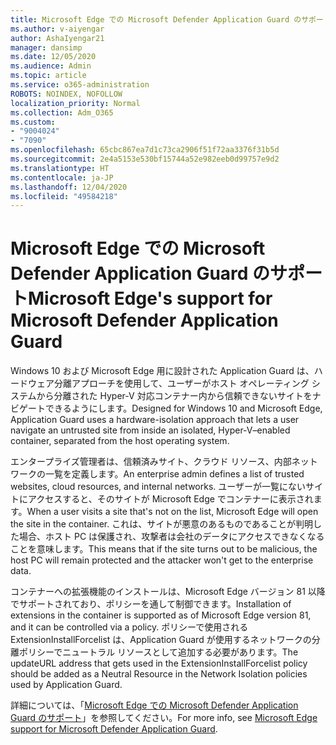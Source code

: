 ```yaml
---
title: Microsoft Edge での Microsoft Defender Application Guard のサポート
ms.author: v-aiyengar
author: AshaIyengar21
manager: dansimp
ms.date: 12/05/2020
ms.audience: Admin
ms.topic: article
ms.service: o365-administration
ROBOTS: NOINDEX, NOFOLLOW
localization_priority: Normal
ms.collection: Adm_O365
ms.custom:
- "9004024"
- "7090"
ms.openlocfilehash: 65cbc867ea7d1c73ca2906f51f72aa3376f31b5d
ms.sourcegitcommit: 2e4a5153e530bf15744a52e982eeb0d99757e9d2
ms.translationtype: HT
ms.contentlocale: ja-JP
ms.lasthandoff: 12/04/2020
ms.locfileid: "49584218"
---
```

# <a name="microsoft-edges-support-for-microsoft-defender-application-guard"></a><span data-ttu-id="65307-102">Microsoft Edge での Microsoft Defender Application Guard のサポート</span><span class="sxs-lookup"><span data-stu-id="65307-102">Microsoft Edge's support for Microsoft Defender Application Guard</span></span>

<span data-ttu-id="65307-103">Windows 10 および Microsoft Edge 用に設計された Application Guard は、ハードウェア分離アプローチを使用して、ユーザーがホスト オペレーティング システムから分離された Hyper-V 対応コンテナー内から信頼できないサイトをナビゲートできるようにします。</span><span class="sxs-lookup"><span data-stu-id="65307-103">Designed for Windows 10 and Microsoft Edge, Application Guard uses a hardware-isolation approach that lets a user navigate an untrusted site from inside an isolated, Hyper-V–enabled container, separated from the host operating system.</span></span>

<span data-ttu-id="65307-104">エンタープライズ管理者は、信頼済みサイト、クラウド リソース、内部ネットワークの一覧を定義します。</span><span class="sxs-lookup"><span data-stu-id="65307-104">An enterprise admin defines a list of trusted websites, cloud resources, and internal networks.</span></span> <span data-ttu-id="65307-105">ユーザーが一覧にないサイトにアクセスすると、そのサイトが Microsoft Edge でコンテナーに表示されます。</span><span class="sxs-lookup"><span data-stu-id="65307-105">When a user visits a site that's not on the list, Microsoft Edge will open the site in the container.</span></span> <span data-ttu-id="65307-106">これは、サイトが悪意のあるものであることが判明した場合、ホスト PC は保護され、攻撃者は会社のデータにアクセスできなくなることを意味します。</span><span class="sxs-lookup"><span data-stu-id="65307-106">This means that if the site turns out to be malicious, the host PC will remain protected and the attacker won't get to the enterprise data.</span></span>

<span data-ttu-id="65307-107">コンテナーへの拡張機能のインストールは、Microsoft Edge バージョン 81 以降でサポートされており、ポリシーを通して制御できます。</span><span class="sxs-lookup"><span data-stu-id="65307-107">Installation of extensions in the container is supported as of Microsoft Edge version 81, and it can be controlled via a policy.</span></span> <span data-ttu-id="65307-108">ポリシーで使用される ExtensionInstallForcelist は、Application Guard が使用するネットワークの分離ポリシーでニュートラル リソースとして追加する必要があります。</span><span class="sxs-lookup"><span data-stu-id="65307-108">The updateURL address that gets used in the ExtensionInstallForcelist policy should be added as a Neutral Resource in the Network Isolation policies used by Application Guard.</span></span>

<span data-ttu-id="65307-109">詳細については、「[Microsoft Edge での Microsoft Defender Application Guard のサポート](https://go.microsoft.com/fwlink/?linkid=2134229)」を参照してください。</span><span class="sxs-lookup"><span data-stu-id="65307-109">For more info, see [Microsoft Edge support for Microsoft Defender Application Guard](https://go.microsoft.com/fwlink/?linkid=2134229).</span></span>
